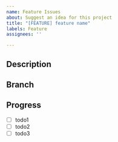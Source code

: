 ```yaml
---
name: Feature Issues
about: Suggest an idea for this project
title: "[FEATURE] feature name"
labels: Feature
assignees: ''

---
```


## Description

<!-- description -->

## Branch

<!-- feature/[feature name] -->

## Progress

- [ ] todo1
- [ ] todo2
- [ ] todo3
